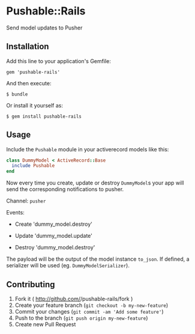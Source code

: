 # Pushable::Rails

Send model updates to Pusher

## Installation

Add this line to your application's Gemfile:

    gem 'pushable-rails'

And then execute:

    $ bundle

Or install it yourself as:

    $ gem install pushable-rails

## Usage

Include the `Pushable` module in your activerecord models like this:

```ruby
class DummyModel < ActiveRecord::Base
  include Pushable
end
```

Now every time you create, update or destroy `DummyModel`s your app will send the corresponding notifications to pusher.

Channel: `pusher`

Events:

- Create
'dummy_model.destroy'

- Update
'dummy_model.update'

- Destroy
'dummy_model.destroy'

The payload will be the output of the model instance `to_json`. If defined, a serializer will be used (eg. `DummyModelSerializer`).

## Contributing

1. Fork it ( http://github.com/<my-github-username>/pushable-rails/fork )
2. Create your feature branch (`git checkout -b my-new-feature`)
3. Commit your changes (`git commit -am 'Add some feature'`)
4. Push to the branch (`git push origin my-new-feature`)
5. Create new Pull Request
